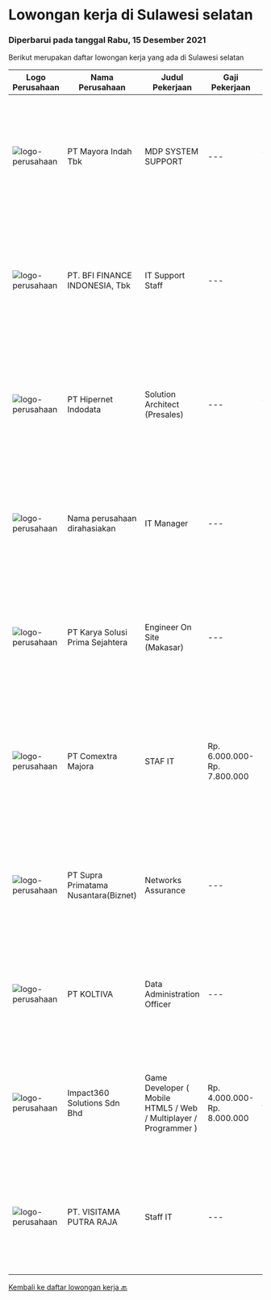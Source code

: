 
  # Lowongan kerja di Sulawesi selatan

  ### Diperbarui pada tanggal Rabu, 15 Desember 2021

  Berikut merupakan daftar lowongan kerja yang ada di Sulawesi selatan

  |Logo Perusahaan | Nama Perusahaan | Judul Pekerjaan | Gaji Pekerjaan | Lokasi | Deskripsi | Tanggal diunggah | Pranala |
  | -------------- | --------------- | --------------- | --------- | --------- | -------------- | ------- | ----------- |
  |![logo-perusahaan](https://image-service-cdn.seek.com.au/d13070d1fdebb9079cf49bd722fada945102079e/ee4dce1061f3f616224767ad58cb2fc751b8d2dc)|PT Mayora Indah Tbk|MDP SYSTEM SUPPORT|---|Jakarta Raya|Tugas &amp; Tanggung Jawab: Sebagai bagian dalam program Management Trainee Mayora Group, MDP System Support akan melakukan pekerjaan yang terkait...|Selasa, 14 Desember 2021|https://www.jobstreet.co.id/id/job/mdp-system-support-3721551?token=0~9865ccec-3534-42b3-89bd-e74bc48e5e5a&sectionRank=1&jobId=jobstreet-id-job-3721551|
|![logo-perusahaan](https://image-service-cdn.seek.com.au/a6cf0c9900691813db703a94c273f5c310cd3774/ee4dce1061f3f616224767ad58cb2fc751b8d2dc)|PT. BFI FINANCE INDONESIA, Tbk|IT Support Staff|---|Makassar|Melakukan instalasi jaringan dan perangkat komputer di Cabang yang di bawah tanggung jawabnya guna mendukung kegiatan operational di cabang. Memonitor...|Selasa, 07 Desember 2021|https://www.jobstreet.co.id/id/job/it-support-staff-3713395?token=0~9865ccec-3534-42b3-89bd-e74bc48e5e5a&sectionRank=2&jobId=jobstreet-id-job-3713395|
|![logo-perusahaan](https://image-service-cdn.seek.com.au/62148b692fdfbf4a4a11c7764913b8f0db15fa3f/ee4dce1061f3f616224767ad58cb2fc751b8d2dc)|PT Hipernet Indodata|Solution Architect (Presales)|---|Jakarta Raya|Requirements: Age maximum 30 years old Minimum Bachelor degree from Computer Science (Computer Engineering, Information System, Information...|Kamis, 09 Desember 2021|https://www.jobstreet.co.id/id/job/solution-architect-presales-3716900?token=0~9865ccec-3534-42b3-89bd-e74bc48e5e5a&sectionRank=3&jobId=jobstreet-id-job-3716900|
|![logo-perusahaan](https://us.123rf.com/450wm/pavelstasevich/pavelstasevich1811/pavelstasevich181101027/112815900-stock-vector-no-image-available-icon-flat-vector.jpg?ver=6)|Nama perusahaan dirahasiakan|IT Manager|---|Bali|Pendidikan minimal S1 segala jurusan Memiliki pengetahuan mengenai PHP dan bahasa pemrograman lainnya atau menguasai jaringan Gaji negotiable...|Selasa, 30 November 2021|https://www.jobstreet.co.id/id/job/it-manager-3704071?token=0~9865ccec-3534-42b3-89bd-e74bc48e5e5a&sectionRank=4&jobId=jobstreet-id-job-3704071|
|![logo-perusahaan](https://image-service-cdn.seek.com.au/bb0f2c313297f2db3d497466b95d7da85644edc0/ee4dce1061f3f616224767ad58cb2fc751b8d2dc)|PT Karya Solusi Prima Sejahtera|Engineer On Site (Makasar)|---|Makassar|Maksimum Umur 28 tahun Pendidikan minimal D3 Jurusan Teknik Elektro, Teknik Informatika, Teknik Komputer, Sistem Informasi, dan Teknik Komputer IPK...|Sabtu, 27 November 2021|https://www.jobstreet.co.id/id/job/engineer-on-site-makasar-3694813?token=0~9865ccec-3534-42b3-89bd-e74bc48e5e5a&sectionRank=5&jobId=jobstreet-id-job-3694813|
|![logo-perusahaan](https://image-service-cdn.seek.com.au/2f8524ab85ea6cfa4105c8003a95204ff2d3863a/ee4dce1061f3f616224767ad58cb2fc751b8d2dc)|PT Comextra Majora|STAF IT|Rp. 6.000.000-Rp. 7.800.000|Makassar|Tugas dan tanggung jawab : Membuat dan mendesain program Melakukan perubahan program sesuai perkembangan dan kebutuhan Perusahaan Melakukan pemasangan...|Senin, 22 November 2021|https://www.jobstreet.co.id/id/job/staf-it-3697840?token=0~9865ccec-3534-42b3-89bd-e74bc48e5e5a&sectionRank=6&jobId=jobstreet-id-job-3697840|
|![logo-perusahaan](https://image-service-cdn.seek.com.au/1033d36f751f076cfdd637ed0acbcbf8508866ec/ee4dce1061f3f616224767ad58cb2fc751b8d2dc)|PT Supra Primatama Nusantara(Biznet)|Networks Assurance|---|Kupang|Tanggung Jawab:  Melakukan Audit &amp; Commissioning jaringan Fiber Optic (FTTx GPON, and Metro Ethernet) Memastikan pembangunan jaringan fiber optik...|Kamis, 25 November 2021|https://www.jobstreet.co.id/id/job/networks-assurance-3701687?token=0~9865ccec-3534-42b3-89bd-e74bc48e5e5a&sectionRank=7&jobId=jobstreet-id-job-3701687|
|![logo-perusahaan](https://image-service-cdn.seek.com.au/c722a803b1d921d6d97b57b4df8a14b7a3bb09c5/ee4dce1061f3f616224767ad58cb2fc751b8d2dc)|PT KOLTIVA|Data Administration Officer|---|Makassar|PositionThe Data Administration Support Officer is integrated in the Operation Department and is working closely with Implementation Team in the...|Senin, 22 November 2021|https://www.jobstreet.co.id/id/job/data-administration-officer-3697375?token=0~9865ccec-3534-42b3-89bd-e74bc48e5e5a&sectionRank=8&jobId=jobstreet-id-job-3697375|
|![logo-perusahaan](https://image-service-cdn.seek.com.au/06b729438205195a03d4bcec08ce1ddd5d9c1576/ee4dce1061f3f616224767ad58cb2fc751b8d2dc)|Impact360 Solutions Sdn Bhd|Game Developer ( Mobile HTML5 / Web / Multiplayer / Programmer )|Rp. 4.000.000-Rp. 8.000.000|Aceh|We are hiring remote HTML5 game developers from all parts of Indonesia. If you have real experience building HTML5 games or applications, you're...|Rabu, 24 November 2021|https://www.jobstreet.co.id/id/job/game-developer-mobile-html5-web-multiplayer-programmer-4740193/origin/my?token=0~9865ccec-3534-42b3-89bd-e74bc48e5e5a&sectionRank=9&jobId=jobstreet-my-job-4740193|
|![logo-perusahaan](https://image-service-cdn.seek.com.au/40ef69ff30e4202cb86c144347177e014627fb5a/ee4dce1061f3f616224767ad58cb2fc751b8d2dc)|PT. VISITAMA PUTRA RAJA|Staff IT|---|Makassar|Umur Minimal 25 Tahun Pendidikan SMK sederajat (TKJ) Berpengalaman minimal 1 tahun Mampu bekerja secara tim Paham dan bisa menguasai sistem...|Rabu, 17 November 2021|https://www.jobstreet.co.id/id/job/staff-it-3692322?token=0~9865ccec-3534-42b3-89bd-e74bc48e5e5a&sectionRank=10&jobId=jobstreet-id-job-3692322|


  [Kembali ke daftar lowongan kerja 🔙](../README.md#daftar-lowongan-kerja)
  